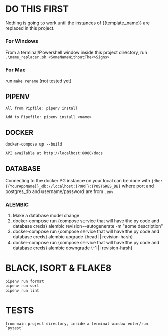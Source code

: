 # DO THIS FIRST
Nothing is going to work until the instances of {{template_name}} are replaced in this project.
### For Windows
From a terminal/Powershell window inside this project directory, run `.\name_replacer.sh <SomeNameWithoutThe<>Signs>`
### For Mac
run `make rename` (not tested yet)

## PIPENV
``All from Pipfile: pipenv install``

``Add to Pipefile: pipenv install <name>``

## DOCKER
``docker-compose up --build``

``API available at http://localhost:8080/docs``

## DATABASE

Connecting to the docker PG instance on your local can be done with 
`jdbc:{{YourAppName}}_db://localhost:{PORT}:{POSTGRES_DB}` where port and postgres_db and username/password are from `.env`

### ALEMBIC

1. Make a database model change
2. docker-compose run {compose service that will have the py code and database creds} alembic revision --autogenerate -m "some description"
3. docker-compose run {compose service that will have the py code and database creds} alembic upgrade {head || revision-hash}
4. docker-compose run {compose service that will have the py code and database creds} alembic downgrade {-1 || revision-hash}


# BLACK, ISORT & FLAKE8
```
pipenv run format
pipenv run sort
pipenv run lint
```

# TESTS
```
from main project directory, inside a terminal window enter/run `pytest`
```